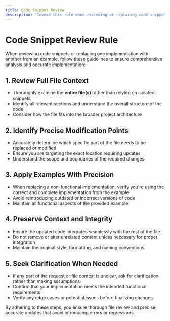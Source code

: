 ```yaml
---
title: Code Snippet Review
description: "Invoke this rule when reviewing or replacing code snippets/implementations. Use it to ensure a comprehensive review of the entire file context, proper identification of the correct sections to modify, accurate application of provided examples, and seamless integration without disrupting unrelated functionality."
---
```


# Code Snippet Review Rule

When reviewing code snippets or replacing one implementation with another from an example, follow these guidelines to ensure comprehensive analysis and accurate implementation:

## 1. Review Full File Context

- Thoroughly examine the **entire file(s)** rather than relying on isolated snippets
- Identify all relevant sections and understand the overall structure of the code
- Consider how the file fits into the broader project architecture

## 2. Identify Precise Modification Points

- Accurately determine which specific part of the file needs to be replaced or modified
- Ensure you are targeting the exact location requiring updates
- Understand the scope and boundaries of the required changes

## 3. Apply Examples With Precision

- When replacing a non-functional implementation, verify you're using the correct and complete implementation from the example
- Avoid reintroducing outdated or incorrect versions of code
- Maintain all functional aspects of the provided example

## 4. Preserve Context and Integrity

- Ensure the updated code integrates seamlessly with the rest of the file
- Do not remove or alter unrelated content unless necessary for proper integration
- Maintain the original style, formatting, and naming conventions

## 5. Seek Clarification When Needed

- If any part of the request or file context is unclear, ask for clarification rather than making assumptions
- Confirm that your implementation meets the intended functional requirements
- Verify any edge cases or potential issues before finalizing changes

By adhering to these steps, you ensure thorough file review and precise, accurate updates that avoid introducing errors or regressions. 